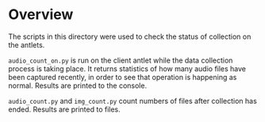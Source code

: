 # Overview

The scripts in this directory were used to check the status of collection on the antlets.

`audio_count_on.py` is run on the client antlet while the data collection process is taking place.
It returns statistics of how many audio files have been captured recently,
in order to see that operation is happening as normal.
Results are printed to the console.

`audio_count.py` and `img_count.py` count numbers of files after collection has ended.
Results are printed to files.